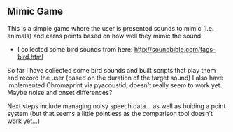 ## Mimic Game

This is a simple game where the user is presented sounds to mimic (i.e. animals) and earns points based on how well they mimic the sound.
* I collected some bird sounds from here: http://soundbible.com/tags-bird.html

So far I have collected some bird sounds and built scripts that play them and record the user (based on the duration of the target sound)
I also have implemented Chromaprint via pyacoustid; doesn't really seem to work yet. Maybe noise and onset differences? 

Next steps include managing noisy speech data... as well as buiding a point system (but that seems a little pointless as the comparison tool doesn't work yet...)


